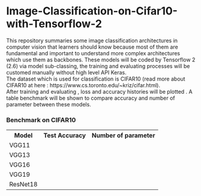 # Image-Classification-on-Cifar10-with-Tensorflow-2
<p>This repository summaries some image classification architectures in computer vision that learners should know because most of them are fundamental and important to understand more complex architectures which use them as backbones. These models will be coded by Tensorflow 2 (2.6) via model sub-classing, the training and evaluating processes will be customed manually without high level API Keras.<br>
The dataset which is used for classification is CIFAR10 (read more about CIFAR10 at here : https://www.cs.toronto.edu/~kriz/cifar.html).<br>
After training and evaluating , loss and accuracy histories will be plotted . A table benchmark will be shown to compare accuracy and number of parameter between these models.
</p>
<h3>Benchmark on CIFAR10</h3>
<table>
  <tr>
    <th>Model</th>
    <th>Test Accuracy</th>
    <th>Number of parameter</th>
  </tr>
  <tr>
    <td>VGG11</td>
    <td></td>
    <td></td>
  </tr>
  <tr>
    <td>VGG13</td>
    <td></td>
    <td></td>
  </tr>
  <tr>
    <td>VGG16</td>
    <td></td>
    <td></td>
  </tr>
  <tr>
    <td>VGG19</td>
    <td></td>
    <td></td>
  </tr>
  <tr>
    <td>ResNet18</td>
    <td></td>
    <td></td>
  </tr>
</table>
